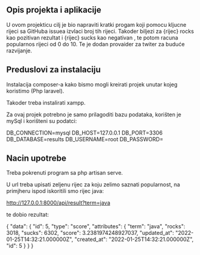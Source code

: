 

## Opis projekta i aplikacije

U ovom projekticu cilj je bio napraviti kratki progam koji pomocu kljucne rijeci sa GitHuba issuea izvlaci broj tih rijeci.
Takoder biljezi za {rijec} rocks kao pozitivan rezultat i {rijec} sucks kao negativan , te potom racuna popularnos rijeci od 0 do 10. Te je dodan provaider za twiter za buduće razvijanje.

## Preduslovi za instalaciju

Instalacija composer-a kako bismo mogli kreirati 
projek unutar kojeg koristimo (Php laravel).

Takoder treba instalirati xampp.

Za ovaj projek potrebno je samo prilagoditi bazu podataka,
korišten je mySql i korišteni su podatci:

DB_CONNECTION=mysql
DB_HOST=127.0.0.1
DB_PORT=3306
DB_DATABASE=results
DB_USERNAME=root
DB_PASSWORD=


## Nacin upotrebe

Treba pokrenuti program sa php artisan serve.

U url treba upisati zeljenu rijec za koju zelimo saznati popularnost,
na primjheru ispod iskoritili smo rijec java: 

 http://127.0.0.1:8000/api/result?term=java

te dobio rezultat:

{
    "data": {
        "id": 5,
        "type": "score",
        "attributes": {
            "term": "java",
            "rocks": 3018,
            "sucks": 6302,
            "score": 3.2381974248927037,
            "updated_at": "2022-01-25T14:32:21.000000Z",
            "created_at": "2022-01-25T14:32:21.000000Z",
            "id": 5
        }
    }
}
